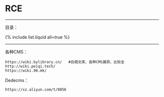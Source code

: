 #  RCE

---

目录：

{% include list.liquid all=true %}

---

各种CMS：

```
https://wiki.bylibrary.cn/   #白阁文库、各种CMS漏洞，比较全
http://wiki.peiqi.tech/
https://wiki.96.mk/
```

Dedecms：

```
https://xz.aliyun.com/t/8056
```

